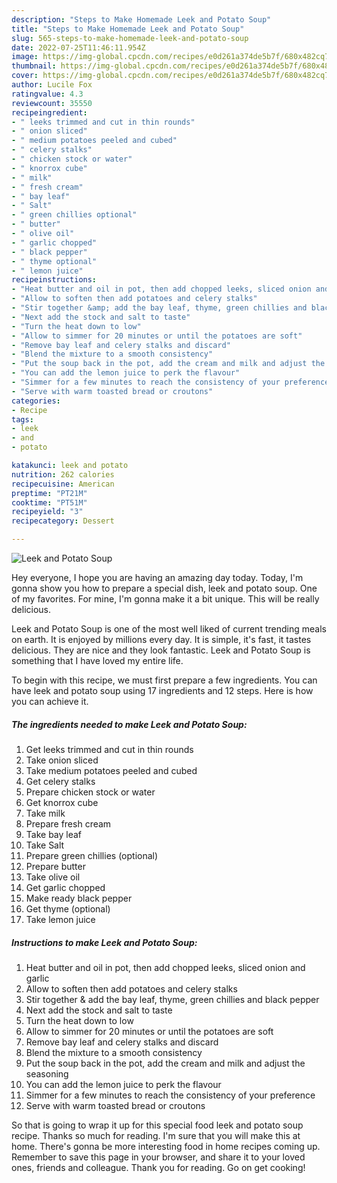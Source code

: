```yaml
---
description: "Steps to Make Homemade Leek and Potato Soup"
title: "Steps to Make Homemade Leek and Potato Soup"
slug: 565-steps-to-make-homemade-leek-and-potato-soup
date: 2022-07-25T11:46:11.954Z
image: https://img-global.cpcdn.com/recipes/e0d261a374de5b7f/680x482cq70/leek-and-potato-soup-recipe-main-photo.jpg
thumbnail: https://img-global.cpcdn.com/recipes/e0d261a374de5b7f/680x482cq70/leek-and-potato-soup-recipe-main-photo.jpg
cover: https://img-global.cpcdn.com/recipes/e0d261a374de5b7f/680x482cq70/leek-and-potato-soup-recipe-main-photo.jpg
author: Lucile Fox
ratingvalue: 4.3
reviewcount: 35550
recipeingredient:
- " leeks trimmed and cut in thin rounds"
- " onion sliced"
- " medium potatoes peeled and cubed"
- " celery stalks"
- " chicken stock or water"
- " knorrox cube"
- " milk"
- " fresh cream"
- " bay leaf"
- " Salt"
- " green chillies optional"
- " butter"
- " olive oil"
- " garlic chopped"
- " black pepper"
- " thyme optional"
- " lemon juice"
recipeinstructions:
- "Heat butter and oil in pot, then add chopped leeks, sliced onion and garlic"
- "Allow to soften then add potatoes and celery stalks"
- "Stir together &amp; add the bay leaf, thyme, green chillies and black pepper"
- "Next add the stock and salt to taste"
- "Turn the heat down to low"
- "Allow to simmer for 20 minutes or until the potatoes are soft"
- "Remove bay leaf and celery stalks and discard"
- "Blend the mixture to a smooth consistency"
- "Put the soup back in the pot, add the cream and milk and adjust the seasoning"
- "You can add the lemon juice to perk the flavour"
- "Simmer for a few minutes to reach the consistency of your preference"
- "Serve with warm toasted bread or croutons"
categories:
- Recipe
tags:
- leek
- and
- potato

katakunci: leek and potato 
nutrition: 262 calories
recipecuisine: American
preptime: "PT21M"
cooktime: "PT51M"
recipeyield: "3"
recipecategory: Dessert

---
```



![Leek and Potato Soup](https://img-global.cpcdn.com/recipes/e0d261a374de5b7f/680x482cq70/leek-and-potato-soup-recipe-main-photo.jpg)

Hey everyone, I hope you are having an amazing day today. Today, I'm gonna show you how to prepare a special dish, leek and potato soup. One of my favorites. For mine, I'm gonna make it a bit unique. This will be really delicious.

Leek and Potato Soup is one of the most well liked of current trending meals on earth. It is enjoyed by millions every day. It is simple, it's fast, it tastes delicious. They are nice and they look fantastic. Leek and Potato Soup is something that I have loved my entire life.




To begin with this recipe, we must first prepare a few ingredients. You can have leek and potato soup using 17 ingredients and 12 steps. Here is how you can achieve it.

<!--inarticleads1-->

##### The ingredients needed to make Leek and Potato Soup:

1. Get  leeks trimmed and cut in thin rounds
1. Take  onion sliced
1. Take  medium potatoes peeled and cubed
1. Get  celery stalks
1. Prepare  chicken stock or water
1. Get  knorrox cube
1. Take  milk
1. Prepare  fresh cream
1. Take  bay leaf
1. Take  Salt
1. Prepare  green chillies (optional)
1. Prepare  butter
1. Take  olive oil
1. Get  garlic chopped
1. Make ready  black pepper
1. Get  thyme (optional)
1. Take  lemon juice




<!--inarticleads2-->

##### Instructions to make Leek and Potato Soup:

1. Heat butter and oil in pot, then add chopped leeks, sliced onion and garlic
1. Allow to soften then add potatoes and celery stalks
1. Stir together &amp; add the bay leaf, thyme, green chillies and black pepper
1. Next add the stock and salt to taste
1. Turn the heat down to low
1. Allow to simmer for 20 minutes or until the potatoes are soft
1. Remove bay leaf and celery stalks and discard
1. Blend the mixture to a smooth consistency
1. Put the soup back in the pot, add the cream and milk and adjust the seasoning
1. You can add the lemon juice to perk the flavour
1. Simmer for a few minutes to reach the consistency of your preference
1. Serve with warm toasted bread or croutons




So that is going to wrap it up for this special food leek and potato soup recipe. Thanks so much for reading. I'm sure that you will make this at home. There's gonna be more interesting food in home recipes coming up. Remember to save this page in your browser, and share it to your loved ones, friends and colleague. Thank you for reading. Go on get cooking!

